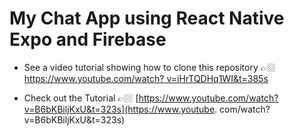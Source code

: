 
 # My Chat App using React Native Expo and Firebase
 
 
-  See a video tutorial showing how to clone this repository 👉🏼 [https://www.youtube.com/watch? v=iHrTQDHq1WI&t=385s](https://www.youtube.com/watch?v=iHrTQDHq1WI&t=385s)
 
 - Check out the Tutorial 👉🏼 [https://www.youtube.com/watch?v=B6bKBiljKxU&t=323s](https://www.youtube. com/watch?v=B6bKBiljKxU&t=323s)

